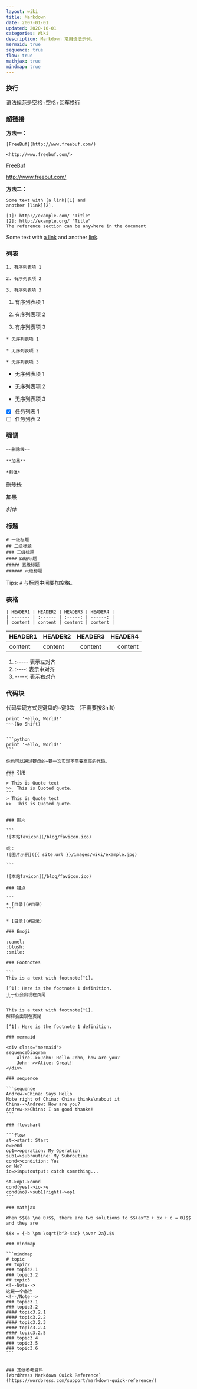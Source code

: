 ```yaml
---
layout: wiki
title: Markdown
date: 2007-01-01
updated: 2020-10-01
categories: Wiki
description: Markdown 常用语法示例。
mermaid: true
sequence: true
flow: true
mathjax: true
mindmap: true
---
```



### 换行
语法规范是空格+空格+回车换行  

### 超链接
**方法一：**
```
[FreeBuf](http://www.freebuf.com/)

<http://www.freebuf.com/>
```

[FreeBuf](http://www.freebuf.com/)

<http://www.freebuf.com/>
  
**方法二：**
 ```
Some text with [a link][1] and
another [link][2].

[1]: http://example.com/ "Title"
[2]: http://example.org/ "Title"
The reference section can be anywhere in the document
 ```
Some text with [a link][1] and
another [link][2].

[1]: http://example.com/ "Title"
[2]: http://example.org/ "Title"


### 列表

```
1. 有序列表项 1

2. 有序列表项 2

3. 有序列表项 3
```

1. 有序列表项 1

2. 有序列表项 2

3. 有序列表项 3

```
* 无序列表项 1

* 无序列表项 2

* 无序列表项 3
```

* 无序列表项 1

* 无序列表项 2

* 无序列表项 3

- [x] 任务列表 1
- [ ] 任务列表 2

### 强调

```
~~删除线~~

**加黑**

*斜体*
```

~~删除线~~

**加黑**

*斜体*

### 标题

```
# 一级标题
## 二级标题
### 三级标题
#### 四级标题
##### 五级标题
###### 六级标题
```

Tips: `#` 与标题中间要加空格。

### 表格

```
| HEADER1 | HEADER2 | HEADER3 | HEADER4 |
| ------- | :------ | :-----: | ------: |
| content | content | content | content |
```

| HEADER1 | HEADER2 | HEADER3 | HEADER4 |
| ------- | :------ | :-----: | ------: |
| content | content | content | content |

1. :----- 表示左对齐
2. :----: 表示中对齐
3. -----: 表示右对齐

### 代码块
代码实现方式是键盘的~键3次 （不需要按Shift）

~~~python(No Shift)   
print 'Hello, World!'  
~~~(No Shift)


```python
print 'Hello, World!'
```
      
你也可以通过键盘的~键一次实现不需要高亮的代码。

### 引用
```
> This is Quote text
>>  This is Quoted quote. 
```  
> This is Quote text
>>  This is Quoted quote.


### 图片

```
![本站favicon](/blog/favicon.ico)

或：
![图片示例]({{ site.url }}/images/wiki/example.jpg)

```

![本站favicon](/blog/favicon.ico)

### 锚点

```
* [目录](#目录)
```

* [目录](#目录)

### Emoji

:camel:
:blush:
:smile:

### Footnotes

```
This is a text with footnote[^1].

[^1]: Here is the footnote 1 definition.
上一行会出现在页尾
```

This is a text with footnote[^1].
解释会出现在页尾

[^1]: Here is the footnote 1 definition.

### mermaid

<div class="mermaid">
sequenceDiagram
    Alice-->>John: Hello John, how are you?
    John-->>Alice: Great!
</div>

### sequence

```sequence
Andrew->China: Says Hello
Note right of China: China thinks\nabout it
China-->Andrew: How are you?
Andrew->>China: I am good thanks!
```

### flowchart

```flow
st=>start: Start
e=>end
op1=>operation: My Operation
sub1=>subroutine: My Subroutine
cond=>condition: Yes
or No?
io=>inputoutput: catch something...

st->op1->cond
cond(yes)->io->e
cond(no)->sub1(right)->op1
```

### mathjax

When $$(a \ne 0)$$, there are two solutions to $$(ax^2 + bx + c = 0)$$ and they are

$$x = {-b \pm \sqrt{b^2-4ac} \over 2a}.$$

### mindmap

```mindmap
# topic
## topic2
### topic2.1
### topic2.2
## topic3
<!--Note-->
这是一个备注
<!--/Note-->
### topic3.1
### topic3.2
#### topic3.2.1
#### topic3.2.2
#### topic3.2.3
#### topic3.2.4
#### topic3.2.5
### topic3.4
### topic3.5
### topic3.6
```


### 其他参考资料
[WordPress Markdown Quick Reference](https://wordpress.com/support/markdown-quick-reference/)